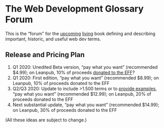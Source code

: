 # The Web Development Glossary Forum

This is the “forum” for the [upcoming](https://leanpub.com/web-development-glossary) [living](https://meiert.com/en/blog/living-websites-living-books/) book defining and describing important, historic, and useful web dev terms.

## Release and Pricing Plan

1. Q1 2020: Unedited Beta version, “pay what you want” (recommended $4.99); on Leanpub, 10% of proceeds [donated to the EFF](https://leanpub.com/causes/eff)?
2. Q1 2020: First edition, “pay what you want” (recommended $8.99); on Leanpub, 10% of proceeds donated to the EFF
3. Q2/Q3 2020: Update to include >1.500 terms or to [provide examples](https://github.com/j9t/web-development-glossary-forum/issues/1), “pay what you want” (recommended $12.99); on Leanpub, 20% of proceeds donated to the EFF
4. Next substantial update, “pay what you want” (recommended $14.99); on Leanpub, 30% of proceeds donated to the EFF

(All these ideas are subject to change.)
